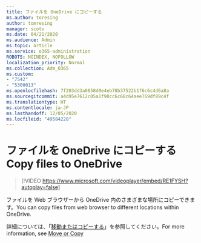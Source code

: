 ```yaml
---
title: ファイルを OneDrive にコピーする
ms.author: toresing
author: tomresing
manager: scotv
ms.date: 04/21/2020
ms.audience: Admin
ms.topic: article
ms.service: o365-administration
ROBOTS: NOINDEX, NOFOLLOW
localization_priority: Normal
ms.collection: Adm_O365
ms.custom:
- "7542"
- "5300013"
ms.openlocfilehash: 7f203dd3a0858d0e4eb78b37522b1f6c6c4d6a8a
ms.sourcegitcommit: a4d95e7612c05a1f90cc6c68c64aee769df89c4f
ms.translationtype: HT
ms.contentlocale: ja-JP
ms.lasthandoff: 12/05/2020
ms.locfileid: "49584228"
---
```

# <a name="copy-files-to-onedrive"></a><span data-ttu-id="ff030-102">ファイルを OneDrive にコピーする</span><span class="sxs-lookup"><span data-stu-id="ff030-102">Copy files to OneDrive</span></span>

> [!VIDEO https://www.microsoft.com/videoplayer/embed/RE1FYSH?autoplay=false]

<span data-ttu-id="ff030-103">ファイルを Web ブラウザーから OneDrive 内のさまざまな場所にコピーできます。</span><span class="sxs-lookup"><span data-stu-id="ff030-103">You can copy files from web browser to different locations within OneDrive.</span></span>

<span data-ttu-id="ff030-104">詳細については、「[移動またはコピーする](https://support.microsoft.com/office/00e2f483-4df3-46be-a861-1f5f0c1a87bc)」を参照してください。</span><span class="sxs-lookup"><span data-stu-id="ff030-104">For more information, see [Move or Copy](https://support.microsoft.com/office/00e2f483-4df3-46be-a861-1f5f0c1a87bc)</span></span>
